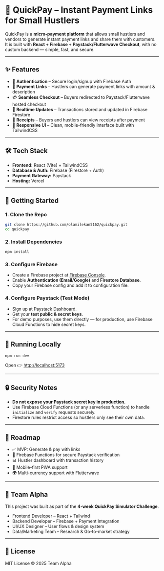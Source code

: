 # 🚀 QuickPay – Instant Payment Links for Small Hustlers

QuickPay is a **micro-payment platform** that allows small hustlers and vendors to generate instant payment links and share them with customers.  
It is built with **React + Firebase + Paystack/Flutterwave Checkout**, with no custom backend — simple, fast, and secure.

---

## ✨ Features

- 🔑 **Authentication** – Secure login/signup with Firebase Auth
- 🔗 **Payment Links** – Hustlers can generate payment links with amount & description
- 💳 **Seamless Checkout** – Buyers redirected to Paystack/Flutterwave hosted checkout
- 📡 **Realtime Updates** – Transactions stored and updated in Firebase Firestore
- 🧾 **Receipts** – Buyers and hustlers can view receipts after payment
- 📱 **Responsive UI** – Clean, mobile-friendly interface built with TailwindCSS

---

## 🛠️ Tech Stack

- **Frontend:** React (Vite) + TailwindCSS
- **Database & Auth:** Firebase (Firestore + Auth)
- **Payment Gateway:** Paystack
- **Hosting:** Vercel

---

## 🚀 Getting Started

### 1. Clone the Repo

```bash
git clone https://github.com/olamilekan5162/quickpay.git
cd quickpay
```

### 2. Install Dependencies

```bash
npm install
```

### 3. Configure Firebase

- Create a Firebase project at [Firebase Console](https://console.firebase.google.com/).
- Enable **Authentication (Email/Google)** and **Firestore Database**.
- Copy your Firebase config and add it to configuration file.

### 4. Configure Paystack (Test Mode)

- Sign up at [Paystack Dashboard](https://dashboard.paystack.com/).
- Get your **test public & secret keys**.
- For demo purposes, use them directly — for production, use Firebase Cloud Functions to hide secret keys.

---

## 🧪 Running Locally

```bash
npm run dev
```

Open 👉 [http://localhost:5173](http://localhost:5173)

---

## 🔒 Security Notes

- **Do not expose your Paystack secret key in production.**
- Use Firebase Cloud Functions (or any serverless function) to handle `initialize` and `verify` requests securely.
- Firestore rules restrict access so hustlers only see their own data.

---

## 📌 Roadmap

- ✅ MVP: Generate & pay with links
- 🔄 Firebase Functions for secure Paystack verification
- 📊 Hustler dashboard with transaction history
- 📱 Mobile-first PWA support
- 🌍 Multi-currency support with Flutterwave

---

## 👥 Team Alpha

This project was built as part of the **4-week QuickPay Simulator Challenge**.

- Frontend Developer – React + Tailwind
- Backend Developer – Firebase + Payment Integration
- UI/UX Designer – User flows & design system
- Data/Marketing Team – Research & Go-to-market strategy

---

## 📜 License

MIT License © 2025 Team Alpha
